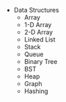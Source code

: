 * Data Structures
  * Array
   * 1-D Array
   * 2-D Array
  * Linked List
  * Stack
  * Queue
  * Binary Tree
  * BST
  * Heap
  * Graph
  * Hashing 
